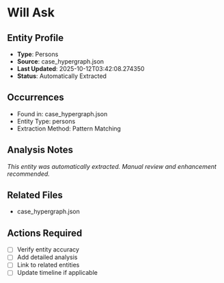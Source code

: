 # Will Ask

## Entity Profile
- **Type**: Persons
- **Source**: case_hypergraph.json
- **Last Updated**: 2025-10-12T03:42:08.274350
- **Status**: Automatically Extracted

## Occurrences
- Found in: case_hypergraph.json
- Entity Type: persons
- Extraction Method: Pattern Matching

## Analysis Notes
*This entity was automatically extracted. Manual review and enhancement recommended.*

## Related Files
- case_hypergraph.json

## Actions Required
- [ ] Verify entity accuracy
- [ ] Add detailed analysis
- [ ] Link to related entities
- [ ] Update timeline if applicable
